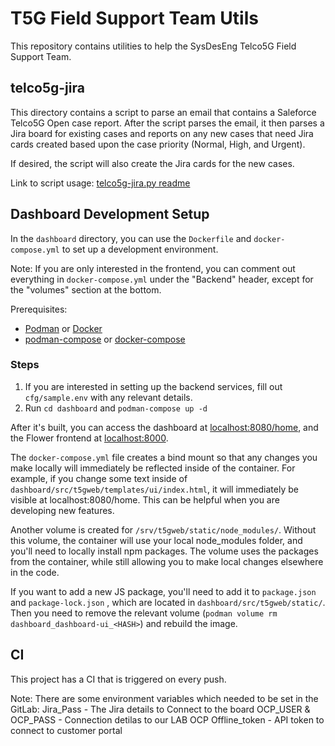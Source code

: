 # T5G Field Support Team Utils

This repository contains utilities to help the SysDesEng Telco5G Field Support Team.

## telco5g-jira

This directory contains a script to parse an email that contains a Saleforce
Telco5G Open case report. After the script parses the email, it then parses a
Jira board for existing cases and reports on any new cases that need Jira cards
created based upon the case priority (Normal, High, and Urgent).

If desired, the script will also create the Jira cards for the new cases.

Link to script usage: [telco5g-jira.py readme](https://github.com/RHsyseng/t5g-field-support-team-utils/blob/main/telco5g-jira.py.md)

## Dashboard Development Setup

In the `dashboard` directory, you can use the `Dockerfile` and `docker-compose.yml` to
set up a development environment.

Note: If you are only interested in the frontend, you can comment out everything in
`docker-compose.yml` under the "Backend" header, except for the "volumes" section at
the bottom.

Prerequisites:

- [Podman](https://podman.io/get-started) or [Docker](https://docs.docker.com/engine/install/)
- [podman-compose](https://podman-desktop.io/docs/compose/setting-up-compose) or [docker-compose](https://docs.docker.com/compose/)

### Steps

1. If you are interested in setting up the backend services, fill out `cfg/sample.env`
with any relevant details.
2. Run `cd dashboard` and `podman-compose up -d`

After it's built, you can access the dashboard at <localhost:8080/home>, and the Flower
frontend at <localhost:8000>.

The `docker-compose.yml` file creates a bind mount so that any changes you make locally will immediately be reflected inside of the container. For example, if you change some text inside of `dashboard/src/t5gweb/templates/ui/index.html`, it will immediately be visible at localhost:8080/home. This can be helpful when you are developing new features.

Another volume is created for `/srv/t5gweb/static/node_modules/`. Without this volume, the container will use your local node_modules folder, and you'll need to locally install npm packages. The volume uses the packages from the container, while still allowing you to make local changes elsewhere in the code.

If you want to add a new JS package, you'll need to add it to `package.json` and `package-lock.json` , which are located in `dashboard/src/t5gweb/static/`. Then you need to remove the relevant volume (`podman volume rm dashboard_dashboard-ui_<HASH>`) and rebuild the image.

## CI

This project has a CI that is triggered on every push.

Note: There are some environment variables which needed to be set in the GitLab:
Jira_Pass - The Jira details to Connect to the board
OCP_USER & OCP_PASS - Connection detilas to our LAB OCP
Offline_token - API token to connect to customer portal
